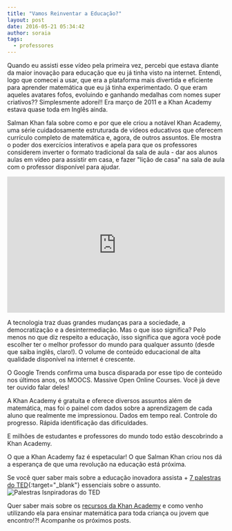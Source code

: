 ```yaml
---
title: "Vamos Reinventar a Educação?"
layout: post
date: 2016-05-21 05:34:42
author: soraia
tags: 
  - professores
---
```


Quando eu assisti esse vídeo pela primeira vez, percebi que estava diante da maior inovação para educação que eu já tinha visto na internet. Entendi, logo que comecei a usar, que era a plataforma mais divertida e eficiente para aprender matemática que eu já tinha experimentado. O que eram aqueles avatares fofos, evoluindo e ganhando medalhas com nomes super criativos?? Simplesmente adorei!! Era março de 2011 e a Khan Academy estava quase toda em Inglês ainda.

Salman Khan fala sobre como e por que ele criou a notável Khan Academy, uma série cuidadosamente estruturada de vídeos educativos que oferecem currículo completo de matemática e, agora, de outros assuntos. Ele mostra o poder dos exercícios interativos e apela para que os professores considerem inverter o formato tradicional da sala de aula - dar aos alunos aulas em vídeo para assistir em casa, e fazer "lição de casa" na sala de aula com o professor disponível para ajudar.

<iframe 
  width="100%" 
  height="315" 
  src="http://www.youtube.com/embed/nTFEUsudhfs" 
  frameborder="0" 
  allowfullscreen>
</iframe>

A tecnologia traz duas grandes mudanças para a sociedade, a democratização e a desintermediação. Mas o que isso significa? Pelo menos no que diz respeito a educação, isso significa que agora você pode escolher ter o melhor professor do mundo para qualquer assunto (desde que saiba inglês, claro!). O volume de conteúdo educacional de alta qualidade disponível na internet é crescente. 

O Google Trends confirma uma busca disparada por esse tipo de conteúdo nos últimos anos, os MOOCS. Massive Open Online Courses. Você já deve ter ouvido falar deles!

<script type="text/javascript" src="//www.google.com/trends/embed.js?hl=en-US&q=/m/0gyvy46&cmpt=q&tz=Etc/GMT%2B3&tz=Etc/GMT%2B3&content=1&cid=TIMESERIES_GRAPH_0&export=5&w=600&h=430"></script> 

A Khan Academy é gratuita e oferece diversos assuntos além de matemática, mas foi o painel com dados sobre a aprendizagem de cada aluno que realmente me impressionou. Dados em tempo real. Controle do progresso. Rápida identificação das dificuldades. 

E milhões de estudantes e professores do mundo todo estão descobrindo a Khan Academy.

<script type="text/javascript" src="//www.google.com/trends/embed.js?hl=en-US&q=/m/09gjnl2&tz=America/Sao_Paulo&content=1&cid=TIMESERIES_GRAPH_0&export=5&w=600&h=430"></script>


O que a Khan Academy faz é espetacular! O que Salman Khan criou nos dá a esperança de que uma revolução na educação está próxima.

Se você quer saber mais sobre a educação inovadora assista + [7 palestras do TED](http://soraianovaes.com.br/#ted){:target="_blank"} essenciais sobre o assunto. 
![Palestras Isnpiradoras do TED](http://ctm.org.br/ebook/images/Palestrastedw.png) 

Quer saber mais sobre os [recursos da Khan Academy](https://www.udemy.com/como-usar-a-khan-academy/) e como venho utilizando ela para ensinar matemática para toda criança ou jovem que encontro!?! Acompanhe os próximos posts. 
